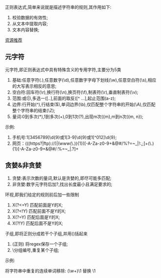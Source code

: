 正则表达式,简单来说就是描述字符串的规则,其作用如下:

1. 校验数据的有效性;
2. 从文本中提取内容;
3. 文本内容替换;

[资源推荐](https://regex101.com/)

## 元字符

元字符,即正则表达式中具有特殊含义的专用字符,主要分为5类

1. 基础:任意字符(.),任意数字(\d),任意数字字母下划线(\w),任意空白符(\s),相应的大写表示相反的意思;
2. 空白符:回车符(\r),换行符(\n),换页符(\f),制表符(\r),垂直制表符(\v);
3. 范围:或(|),多选一([..],前面的取反([^ ...],起止范围(a-z);
4. 边界:行开始(^),行结束($),单词边界(\b),仅匹配整个字符串的开始(\A),仅匹配整个字符串的结束(\Z);
5. 量词:0到多次(*),1到多次(+),0到1次(?),出现m次({m},m到n次({m, n});

示例:

1. 手机号:1[3456789]\d{9}或1[3-9]\d{9}或1[^012]\d{9};
2. 网页：(((https?|ftp)://)|(www(\\.)){1})[-A-Za-z0-9+&@#/%?=~_|!:,;]+(\\.){1}[-A-Za-z0-9+&@#/:%=~_|.?]+

## 贪婪&非贪婪

1. 贪婪:表示次数的量词,默认是贪婪的,即尽可能多匹配;
2. 非贪婪:数字元字符后加?,找出长度最小且满足要求的;

环视,即我们给定的规则前后加一些限制

1. X(?<=Y) 匹配前面是Y的X;
2. X(?<!Y) 匹配前面不是Y的X;
3. X(?=Y) 匹配后面是Y的X;
4. X(?!Y) 匹配后面不是Y的X;

子组,即将正则分成若干个子组,并用()括起来

1. (正则) 将regex保存一个子组;
2. \分组编号,重复某个子组;

示例: 

将字符串中重复的连续单词移除: (\w+)\1 替换 \1

